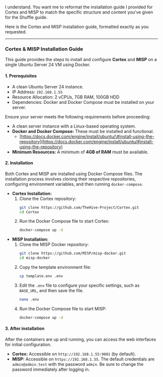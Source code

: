 I understand. You want me to reformat the installation guide I provided for Cortex and MISP to match the specific structure and content you've given for the Shuffle guide.

Here is the Cortex and MISP installation guide, formatted exactly as you requested.

-----

### **Cortex & MISP Installation Guide**

This guide provides the steps to install and configure **Cortex** and **MISP** on a single Ubuntu Server 24 VM using Docker.

#### **1. Prerequisites**

  * A clean Ubuntu Server 24 instance.
  * IP Address: `192.168.1.55`
  * Resource Allocation: 2 vCPUs, 7GB RAM, 100GB HDD
  * Dependencies: Docker and Docker Compose must be installed on your server.

Ensure your server meets the following requirements before proceeding:

  * A clean server instance with a Linux-based operating system.
  * **Docker and Docker Compose:** These must be installed and functional.
      * [https://docs.docker.com/engine/install/ubuntu/\#install-using-the-repository](https://docs.docker.com/engine/install/ubuntu/#install-using-the-repository)
  * **Minimum Resources:** A minimum of **4GB of RAM** must be available.

#### **2. Installation**

Both Cortex and MISP are installed using Docker Compose files. The installation process involves cloning their respective repositories, configuring environment variables, and then running `docker-compose`.

  * **Cortex Installation:**
    1.  Clone the Cortex repository:
        ```bash
        git clone https://github.com/TheHive-Project/Cortex.git
        cd Cortex
        ```
    2.  Run the Docker Compose file to start Cortex:
        ```bash
        docker-compose up -d
        ```
  * **MISP Installation:**
    1.  Clone the MISP Docker repository:
        ```bash
        git clone https://github.com/MISP/misp-docker.git
        cd misp-docker
        ```
    2.  Copy the template environment file:
        ```bash
        cp template.env .env
        ```
    3.  Edit the `.env` file to configure your specific settings, such as `BASE_URL`, and then save the file.
        ```bash
        nano .env
        ```
    4.  Run the Docker Compose file to start MISP:
        ```bash
        docker-compose up -d
        ```

#### **3. After installation**

After the containers are up and running, you can access the web interfaces for initial configuration.

  * **Cortex:** Accessible on `http://192.168.1.55:9001` (by default).
  * **MISP:** Accessible on `https://192.168.1.55`. The default credentials are `admin@admin.test` with the password `admin`. Be sure to change the password immediately after logging in.

